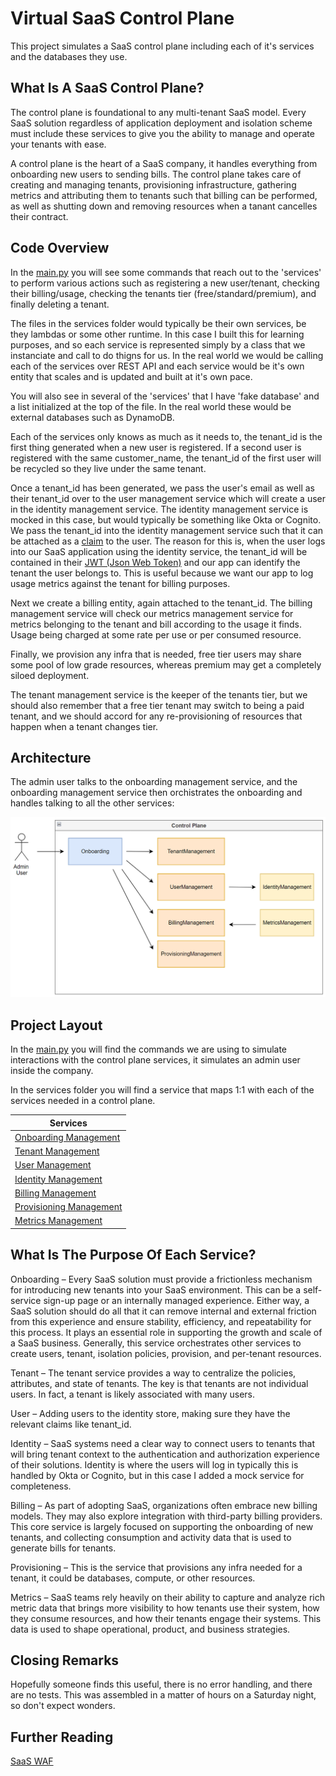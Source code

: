 # Virtual SaaS Control Plane

This project simulates a SaaS control plane including each of it's services and the databases they use.


## What Is A SaaS Control Plane?

The control plane is foundational to any multi-tenant SaaS model. Every SaaS solution regardless of application deployment and isolation scheme must include these services to give you the ability to manage and operate your tenants with ease.

A control plane is the heart of a SaaS company, it handles everything from onboarding new users to sending bills. The control plane takes care of creating and managing tenants, provisioning infrastructure, gathering metrics and attributing them to tenants such that billing can be performed, as well as shutting down and removing resources when a tanant cancelles their contract. 


## Code Overview

In the [main.py](main.py) you will see some commands that reach out to the 'services' to perform various actions such as registering a new user/tenant, checking their billing/usage, checking the tenants tier (free/standard/premium), and finally deleting a tenant.

The files in the services folder would typically be their own services, be they lambdas or some other runtime. In this case I built this for learning purposes, and so each service is represented simply by a class that we instanciate and call to do thigns for us. In the real world we would be calling each of the services over REST API and each service would be it's own entity that scales and is updated and built at it's own pace. 

You will also see in several of the 'services' that I have 'fake database' and a list initialized at the top of the file. In the real world these would be external databases such as DynamoDB. 

Each of the services only knows as much as it needs to, the tenant_id is the first thing generated when a new user is registered. If a second user is registered with the same customer_name, the tenant_id of the first user will be recycled so they live under the same tenant. 

Once a tenant_id has been generated, we pass the user's email as well as their tenant_id over to the user management service which will create a user in the identity management service. The identity management service is mocked in this case, but would typically be something like Okta or Cognito. We pass the tenant_id into the identity management service such that it can be attached as a [claim](https://auth0.com/docs/secure/tokens/json-web-tokens/json-web-token-claims) to the user. The reason for this is, when the user logs into our SaaS application using the identity service, the tenant_id will be contained in their [JWT (Json Web Token)](https://jwt.io/) and our app can identify the tenant the user belongs to. This is useful because we want our app to log usage metrics against the tenant for billing purposes.

Next we create a billing entity, again attached to the tenant_id. The billing management service will check our metrics management service for metrics belonging to the tenant and bill according to the usage it finds. Usage being charged at some rate per use or per consumed resource.

Finally, we provision any infra that is needed, free tier users may share some pool of low grade resources, whereas premium may get a completely siloed deployment.

The tenant management service is the keeper of the tenants tier, but we should also remember that a free tier tenant may switch to being a paid tenant, and we should accord for any re-provisioning of resources that happen when a tenant changes tier.


## Architecture

The admin user talks to the onboarding management service, and the onboarding management service then orchistrates the onboarding and handles talking to all the other services:

![Control Plane Architecture](./docs/control_plane_services.png)


## Project Layout

In the [main.py](./main.py) you will find the commands we are using to simulate interactions with the control plane services, it simulates an admin user inside the company.

In the services folder you will find a service that maps 1:1 with each of the services needed in a control plane.

| Services                                                          |
|-------------------------------------------------------------------|
| [Onboarding Management](./services/OnboardingManagement.py)       |
| [Tenant Management](./services/TenantManagement.py)               |
| [User Management](./services/UserManagement.py)                   |
| [Identity Management](./services/IdentityManagement.py)           |
| [Billing Management](./services/BillingManagement.py)             |
| [Provisioning Management](./services/ProvisioningManagement.py)   |
| [Metrics Management](./services/MetricsManagement.py)             |


## What Is The Purpose Of Each Service?

Onboarding – Every SaaS solution must provide a frictionless mechanism for introducing new
tenants into your SaaS environment. This can be a self-service sign-up page or an internally managed
experience. Either way, a SaaS solution should do all that it can remove internal and external friction
from this experience and ensure stability, efficiency, and repeatability for this process. It plays
an essential role in supporting the growth and scale of a SaaS business. Generally, this service
orchestrates other services to create users, tenant, isolation policies, provision, and per-tenant
resources.

Tenant – The tenant service provides a way to centralize the policies, attributes, and state of tenants.
The key is that tenants are not individual users. In fact, a tenant is likely associated with many users.

User – Adding users to the identity store, making sure they have the relevant claims like tenant_id.

Identity – SaaS systems need a clear way to connect users to tenants that will bring tenant context
to the authentication and authorization experience of their solutions. Identity is where the users will log in
typically this is handled by Okta or Cognito, but in this case I added a mock service for completeness.

Billing – As part of adopting SaaS, organizations often embrace new billing models. They may also
explore integration with third-party billing providers. This core service is largely focused on supporting
the onboarding of new tenants, and collecting consumption and activity data that is used to generate
bills for tenants.

Provisioning – This is the service that provisions any infra needed for a tenant, it could be databases, compute, or other resources.

Metrics – SaaS teams rely heavily on their ability to capture and analyze rich metric data that brings
more visibility to how tenants use their system, how they consume resources, and how their tenants
engage their systems. This data is used to shape operational, product, and business strategies.


## Closing Remarks

Hopefully someone finds this useful, there is no error handling, and there are no tests. This was assembled in a matter of hours on a Saturday night, so don't expect wonders.


## Further Reading

[SaaS WAF](https://docs.aws.amazon.com/whitepapers/latest/saas-architecture-fundamentals/saas-architecture-fundamentals.html)





